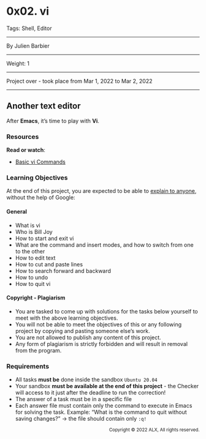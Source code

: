 # 0x02. vi
Tags: Shell, Editor
<hr>
By Julien Barbier
<hr>
Weight: 1
<hr>
Project over - took place from Mar 1, 2022 to Mar 2, 2022
<hr>


## Another text editor
After **Emacs**, it’s time to play with **Vi**.


### Resources
**Read or watch**:
- [Basic vi Commands](https://www.cs.colostate.edu/helpdocs/vi.html)


### Learning Objectives
At the end of this project, you are expected to be able to [explain to anyone](https://fs.blog/feynman-learning-technique/), without the help of Google:


#### General
- What is vi
- Who is Bill Joy
- How to start and exit vi
- What are the command and insert modes, and how to switch from one to the other
- How to edit text
- How to cut and paste lines
- How to search forward and backward
- How to undo
- How to quit vi

#### Copyright - Plagiarism
- You are tasked to come up with solutions for the tasks below yourself to meet with the above learning objectives.
- You will not be able to meet the objectives of this or any following project by copying and pasting someone else’s work.
- You are not allowed to publish any content of this project.
- Any form of plagiarism is strictly forbidden and will result in removal from the program.


### Requirements
- All tasks **must be** done inside the sandbox `Ubuntu 20.04`
- Your sandbox **must be available at the end of this project** - the Checker will access to it just after the deadline to run the correction!
- The answer of a task must be in a specific file
- Each answer file must contain only the command to execute in Emacs for solving the task. Example: “What is the command to quit without saving changes?” -> the file should contain only `:q!`

<p align="right"><sub>Copyright © 2022 ALX, All rights reserved.</sub></p>